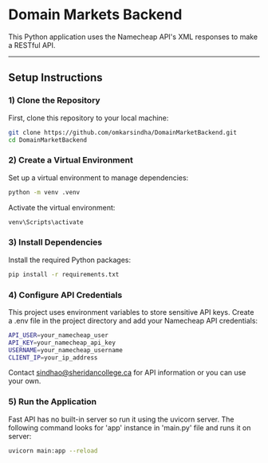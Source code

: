 # Domain Markets Backend

This Python application uses the Namecheap API's XML responses to make a RESTful API.

---

## Setup Instructions

### **1) Clone the Repository**
First, clone this repository to your local machine:
```sh
git clone https://github.com/omkarsindha/DomainMarketBackend.git
cd DomainMarketBackend
```

### **2) Create a Virtual Environment**
Set up a virtual environment to manage dependencies:
```sh
python -m venv .venv
```
Activate the virtual environment:
```sh
venv\Scripts\activate
```

### **3) Install Dependencies**
Install the required Python packages:
```sh
pip install -r requirements.txt
```

### **4) Configure API Credentials**
This project uses environment variables to store sensitive API keys.
Create a .env file in the project directory and add your Namecheap API credentials:
```sh
API_USER=your_namecheap_user
API_KEY=your_namecheap_api_key
USERNAME=your_namecheap_username
CLIENT_IP=your_ip_address
```
Contact sindhao@sheridancollege.ca for API information or you can use your own.

### **5) Run the Application**
Fast API has no built-in server so run it using the uvicorn server. 
The following command looks for 'app' instance in 'main.py' file and runs it on server:
```sh
uvicorn main:app --reload
```


